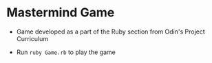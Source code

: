 # Mastermind Game
* Game developed as a part of the Ruby section from Odin's Project Curriculum

* Run `ruby Game.rb` to play the game
